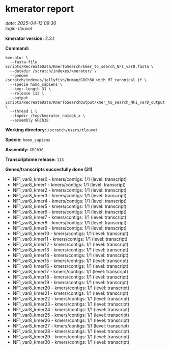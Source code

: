 # kmerator report
*date: 2025-04-13 09:30*  
*login: tlouvet*

**kmerator version:** 2.3.1

**Command:**

```
kmerator \
  --fasta-file Scripts/RecreateData/KmerToSearch/kmer_to_search_NF1_var8.fasta \
  --datadir /scratch/indexes/kmerator/ \
  --genome /scratch/indexes/jellyfish/human/GRCh38_with_MT_canonical.jf \
  --specie homo_sapiens \
  --kmer-length 31 \
  --release 113 \
  --output Scripts/RecreateData/KmerToSearchOutput/kmer_to_search_NF1_var8_output \
  --thread 1 \
  --tmpdir /tmp/kmerator_nn1cqk_x \
  --assembly GRCh38
```

**Working directory:** `/scratch/users/tlouvet`

**Specie:** `homo_sapiens`

**Assembly:** `GRCh38`

**Transcriptome release:** `113`

**Genes/transcripts succesfully done (31)**

- NF1_var8_kmer0 - kmers/contigs: 1/1 (level: transcript)
- NF1_var8_kmer1 - kmers/contigs: 1/1 (level: transcript)
- NF1_var8_kmer2 - kmers/contigs: 1/1 (level: transcript)
- NF1_var8_kmer3 - kmers/contigs: 1/1 (level: transcript)
- NF1_var8_kmer4 - kmers/contigs: 1/1 (level: transcript)
- NF1_var8_kmer5 - kmers/contigs: 1/1 (level: transcript)
- NF1_var8_kmer6 - kmers/contigs: 1/1 (level: transcript)
- NF1_var8_kmer7 - kmers/contigs: 1/1 (level: transcript)
- NF1_var8_kmer8 - kmers/contigs: 1/1 (level: transcript)
- NF1_var8_kmer9 - kmers/contigs: 1/1 (level: transcript)
- NF1_var8_kmer10 - kmers/contigs: 1/1 (level: transcript)
- NF1_var8_kmer11 - kmers/contigs: 1/1 (level: transcript)
- NF1_var8_kmer12 - kmers/contigs: 1/1 (level: transcript)
- NF1_var8_kmer13 - kmers/contigs: 1/1 (level: transcript)
- NF1_var8_kmer14 - kmers/contigs: 1/1 (level: transcript)
- NF1_var8_kmer15 - kmers/contigs: 1/1 (level: transcript)
- NF1_var8_kmer16 - kmers/contigs: 1/1 (level: transcript)
- NF1_var8_kmer17 - kmers/contigs: 1/1 (level: transcript)
- NF1_var8_kmer18 - kmers/contigs: 1/1 (level: transcript)
- NF1_var8_kmer19 - kmers/contigs: 1/1 (level: transcript)
- NF1_var8_kmer20 - kmers/contigs: 1/1 (level: transcript)
- NF1_var8_kmer21 - kmers/contigs: 1/1 (level: transcript)
- NF1_var8_kmer22 - kmers/contigs: 1/1 (level: transcript)
- NF1_var8_kmer23 - kmers/contigs: 1/1 (level: transcript)
- NF1_var8_kmer24 - kmers/contigs: 1/1 (level: transcript)
- NF1_var8_kmer25 - kmers/contigs: 1/1 (level: transcript)
- NF1_var8_kmer26 - kmers/contigs: 1/1 (level: transcript)
- NF1_var8_kmer27 - kmers/contigs: 1/1 (level: transcript)
- NF1_var8_kmer28 - kmers/contigs: 1/1 (level: transcript)
- NF1_var8_kmer29 - kmers/contigs: 1/1 (level: transcript)
- NF1_var8_kmer30 - kmers/contigs: 1/1 (level: transcript)
